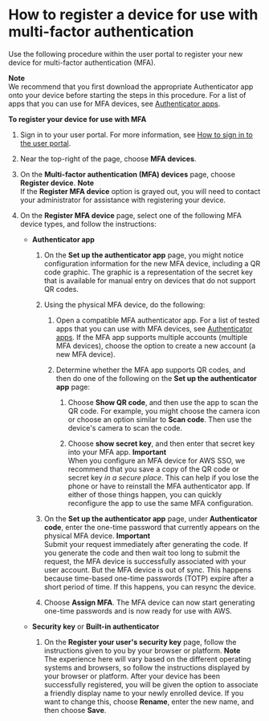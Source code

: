 # How to register a device for use with multi\-factor authentication<a name="user-device-registration"></a>

Use the following procedure within the user portal to register your new device for multi\-factor authentication \(MFA\)\.

**Note**  
We recommend that you first download the appropriate Authenticator app onto your device before starting the steps in this procedure\. For a list of apps that you can use for MFA devices, see [Authenticator apps](mfa-types-apps.md)\.

**To register your device for use with MFA**

1. Sign in to your user portal\. For more information, see [How to sign in to the user portal](howtosignin.md)\.

1. Near the top\-right of the page, choose **MFA devices**\.

1. On the **Multi\-factor authentication \(MFA\) devices** page, choose **Register device**\.
**Note**  
If the **Register MFA device** option is grayed out, you will need to contact your administrator for assistance with registering your device\.

1. On the **Register MFA device** page, select one of the following MFA device types, and follow the instructions:
   + **Authenticator app**

     1. On the **Set up the authenticator app** page, you might notice configuration information for the new MFA device, including a QR code graphic\. The graphic is a representation of the secret key that is available for manual entry on devices that do not support QR codes\.

     1. Using the physical MFA device, do the following:

        1. Open a compatible MFA authenticator app\. For a list of tested apps that you can use with MFA devices, see [Authenticator apps](mfa-types-apps.md)\. If the MFA app supports multiple accounts \(multiple MFA devices\), choose the option to create a new account \(a new MFA device\)\.

        1. Determine whether the MFA app supports QR codes, and then do one of the following on the **Set up the authenticator app** page:

           1. Choose **Show QR code**, and then use the app to scan the QR code\. For example, you might choose the camera icon or choose an option similar to **Scan code**\. Then use the device's camera to scan the code\.

           1. Choose **show secret key**, and then enter that secret key into your MFA app\.
**Important**  
When you configure an MFA device for AWS SSO, we recommend that you save a copy of the QR code or secret key *in a secure place*\. This can help if you lose the phone or have to reinstall the MFA authenticator app\. If either of those things happen, you can quickly reconfigure the app to use the same MFA configuration\.

     1. On the **Set up the authenticator app** page, under **Authenticator code**, enter the one\-time password that currently appears on the physical MFA device\.
**Important**  
Submit your request immediately after generating the code\. If you generate the code and then wait too long to submit the request, the MFA device is successfully associated with your user account\. But the MFA device is out of sync\. This happens because time\-based one\-time passwords \(TOTP\) expire after a short period of time\. If this happens, you can resync the device\.

     1. Choose **Assign MFA**\. The MFA device can now start generating one\-time passwords and is now ready for use with AWS\.
   + **Security key** or **Built\-in authenticator**

     1. On the **Register your user's security key** page, follow the instructions given to you by your browser or platform\.
**Note**  
The experience here will vary based on the different operating systems and browsers, so follow the instructions displayed by your browser or platform\. After your device has been successfully registered, you will be given the option to associate a friendly display name to your newly enrolled device\. If you want to change this, choose **Rename**, enter the new name, and then choose **Save**\.